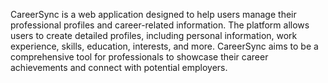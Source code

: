 CareerSync is a web application designed to help users manage their professional profiles and career-related information. The platform allows users to create detailed profiles, including personal information, work experience, skills, education, interests, and more. CareerSync aims to be a comprehensive tool for professionals to showcase their career achievements and connect with potential employers.
